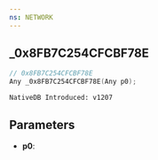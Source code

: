 ```yaml
---
ns: NETWORK
---
```

## _0x8FB7C254CFCBF78E

```c
// 0x8FB7C254CFCBF78E
Any _0x8FB7C254CFCBF78E(Any p0);
```

```
NativeDB Introduced: v1207
```

## Parameters
* **p0**:
